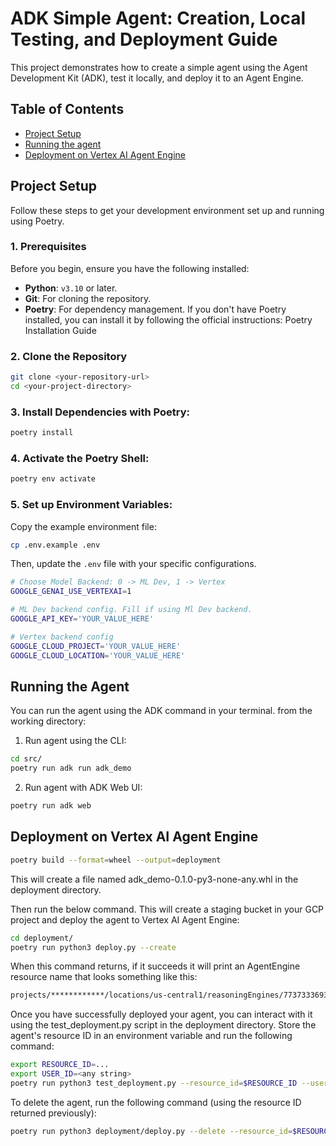 # ADK Simple Agent: Creation, Local Testing, and Deployment Guide

This project demonstrates how to create a simple agent using the Agent Development Kit (ADK), test it locally, and deploy it to an Agent Engine.

## Table of Contents

- [Project Setup](#project-setup)
- [Running the agent](#running-the-agent)
- [Deployment on Vertex AI Agent Engine](#deployment-on-vertex-ai-agent-engine)

## Project Setup

Follow these steps to get your development environment set up and running using Poetry.

### 1. Prerequisites
Before you begin, ensure you have the following installed:
- **Python**: `v3.10` or later.
- **Git**: For cloning the repository.
- **Poetry**: For dependency management. If you don't have Poetry installed, you can install it by following the official instructions: Poetry Installation Guide

### 2. Clone the Repository
```bash
git clone <your-repository-url>
cd <your-project-directory>
```

### 3. Install Dependencies with Poetry:

```bash
poetry install
```

### 4. Activate the Poetry Shell:
```bash
poetry env activate
```

### 5. Set up Environment Variables:
Copy the example environment file:
```bash
cp .env.example .env
```
Then, update the `.env` file with your specific configurations.

```bash
# Choose Model Backend: 0 -> ML Dev, 1 -> Vertex
GOOGLE_GENAI_USE_VERTEXAI=1

# ML Dev backend config. Fill if using Ml Dev backend.
GOOGLE_API_KEY='YOUR_VALUE_HERE'

# Vertex backend config
GOOGLE_CLOUD_PROJECT='YOUR_VALUE_HERE'
GOOGLE_CLOUD_LOCATION='YOUR_VALUE_HERE'
```

## Running the Agent

You can run the agent using the ADK command in your terminal. from the working directory:

1. Run agent using the CLI:
```bash
cd src/
poetry run adk run adk_demo
```

2. Run agent with ADK Web UI:
```bash
poetry run adk web
```

## Deployment on Vertex AI Agent Engine

```bash
poetry build --format=wheel --output=deployment
```

This will create a file named adk_demo-0.1.0-py3-none-any.whl in the deployment directory.

Then run the below command. This will create a staging bucket in your GCP project and deploy the agent to Vertex AI Agent Engine:
```bash
cd deployment/
poetry run python3 deploy.py --create
```

When this command returns, if it succeeds it will print an AgentEngine resource name that looks something like this:
```bash
projects/************/locations/us-central1/reasoningEngines/7737333693403889664
```

Once you have successfully deployed your agent, you can interact with it using the test_deployment.py script in the deployment directory. Store the agent's resource ID in an environment variable and run the following command:

```bash
export RESOURCE_ID=...
export USER_ID=<any string>
poetry run python3 test_deployment.py --resource_id=$RESOURCE_ID --user_id=$USER_ID
```

To delete the agent, run the following command (using the resource ID returned previously):
```bash
poetry run python3 deployment/deploy.py --delete --resource_id=$RESOURCE_ID
```